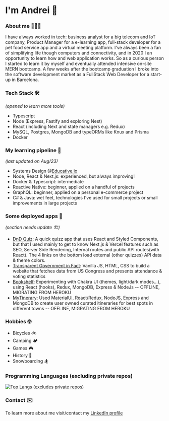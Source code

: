 # I'm Andrei 👋 

### About me 👨🏻‍💻

I have always worked in tech: business analyst for a big telecom and IoT company, Product Manager for a e-learning app, full-stack developer for a pet food service app and a virtual meeting platform. I've always been a fan of simplifying life though computers and connectivity, and in 2020 I an opportunity to learn how and web application works. So as a curious person I started to learn it by myself and eventually attended intensive on-site MERN bootcamp. A few weeks after the bootcamp graduation I broke into the software development market as a FullStack Web Developer for a start-up in Barcelona.

### Tech Stack 🛠
*(opened to learn more tools)*

- Typescript
- Node (Express, Fastify and exploring Nest)
- React (including Next and state managers e.g. Redux)
- MySQL, Postgres, MongoDB and typeORMs like Knux and Prisma
- Docker

### My learning pipeline 🌱
*(last updated on Aug/23)*
- Systems Design @[Educative.io](https://www.educative.io/path/deep-dive-into-system-design-interview)
- Node, React & Next.js: experienced, but always improving!
- Docker & Typescript: intermediate
- Reactive Native: beginner, applied on a handful of projects
- GraphQL: beginner, applied on a personal e-commerce project
- C# & Java: wet feet, technologies I've used for small projects or small improvements in large projects

### Some deployed apps 🚀
*(section needs update 🏗️)*

- [DnD Quiz](https://dnd-quiz.andrei-ce.vercel.app/): A quick quizz app that uses React and Styled Components, but that I used mainly to get to know Next.js & Vercel features such as SEO, Server Side Rendering, Internal routes and public API routes(with React). The 4 links on the bottom load external (other quizzes) API data & theme colors.
- [Transparent Government in Fact](https://andrei-ce.github.io/TGiF/): Vanilla JS, HTML, CSS to build a website that fetches data from US Congress and presents attendance & voting statistics
- [Bookshelf](https://bookshelf-ac.herokuapp.com/): Experimenting with Chakra UI (themes, light/dark modes...), using React (hooks), Redux, MongoDB, Express & NodeJs -- OFFLINE, MIGRATING FROM HEROKU
- [MyTinerary](https://mytinerary-ac.herokuapp.com/): Used MaterialUI, React/Redux, NodeJS, Express and MongoDB to create user owned curated itineraries for best spots in different towns -- OFFLINE, MIGRATING FROM HEROKU


### Hobbies 🤓
- Bicycles 🚲 
- Camping 🏕
- Games 🎮
- History 📖
- Snowboarding 🏂

### Programming Languages (excluding private repos)
[![Top Langs (excludes private repos)](https://github-readme-stats.vercel.app/api/top-langs/?username=andrei-ce)](https://github.com/andrei-ce/github-readme-stats)

### Contact ✉️
To learn more about me visit/contact my [LinkedIn profile](https://www.linkedin.com/in/andreice/)
